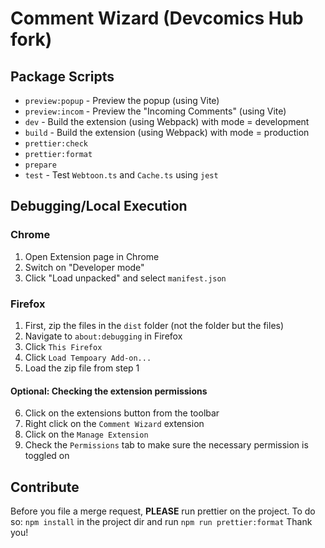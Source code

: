 # Comment Wizard (Devcomics Hub fork)

## Package Scripts

- `preview:popup` - Preview the popup (using Vite)
- `preview:incom` - Preview the "Incoming Comments" (using Vite)
- `dev` - Build the extension (using Webpack) with mode = development
- `build` - Build the extension (using Webpack) with mode = production
- `prettier:check`
- `prettier:format`
- `prepare`
- `test` - Test `Webtoon.ts` and `Cache.ts` using `jest`

## Debugging/Local Execution

### Chrome

1. Open Extension page in Chrome
2. Switch on "Developer mode"
3. Click "Load unpacked" and select `manifest.json`

### Firefox

1. First, zip the files in the `dist` folder (not the folder but the files)
2. Navigate to `about:debugging` in Firefox
3. Click `This Firefox`
4. Click `Load Tempoary Add-on...`
5. Load the zip file from step 1

#### Optional: Checking the extension permissions

6. Click on the extensions button from the toolbar
7. Right click on the `Comment Wizard` extension
8. Click on the `Manage Extension`
9. Check the `Permissions` tab to make sure the necessary permission is toggled on

## Contribute

Before you file a merge request, **PLEASE** run prettier on the project.
To do so:
`npm install` in the project dir and run `npm run prettier:format`
Thank you!
